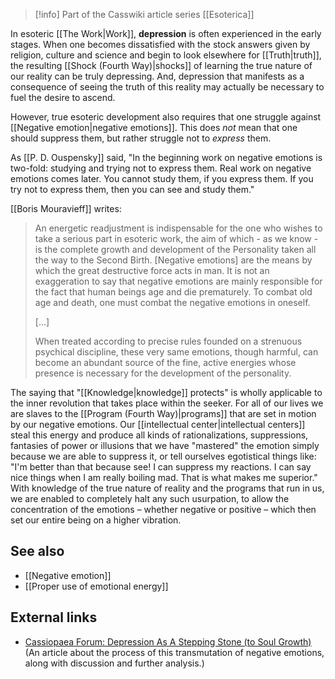 
> [!info] Part of the Casswiki article series [[Esoterica]]

In esoteric [[The Work|Work]], **depression** is often experienced in the early stages. When one becomes dissatisfied with the stock answers given by religion, culture and science and begin to look elsewhere for [[Truth|truth]], the resulting [[Shock (Fourth Way)|shocks]] of learning the true nature of our reality can be truly depressing. And, depression that manifests as a consequence of seeing the truth of this reality may actually be necessary to fuel the desire to ascend.

However, true esoteric development also requires that one struggle against [[Negative emotion|negative emotions]]. This does _not_ mean that one should suppress them, but rather struggle not to _express_ them.

As [[P. D. Ouspensky]] said, "In the beginning work on negative emotions is two-fold: studying and trying not to express them. Real work on negative emotions comes later. You cannot study them, if you express them. If you try not to express them, then you can see and study them."

[[Boris Mouravieff]] writes:

> An energetic readjustment is indispensable for the one who wishes to take a serious part in esoteric work, the aim of which - as we know - is the complete growth and development of the Personality taken all the way to the Second Birth. \[Negative emotions\] are the means by which the great destructive force acts in man. It is not an exaggeration to say that negative emotions are mainly responsible for the fact that human beings age and die prematurely. To combat old age and death, one must combat the negative emotions in oneself.
> 
> \[...\]
> 
> When treated according to precise rules founded on a strenuous psychical discipline, these very same emotions, though harmful, can become an abundant source of the fine, active energies whose presence is necessary for the development of the personality.

The saying that "[[Knowledge|knowledge]] protects" is wholly applicable to the inner revolution that takes place within the seeker. For all of our lives we are slaves to the [[Program (Fourth Way)|programs]] that are set in motion by our negative emotions. Our [[intellectual center|intellectual centers]] steal this energy and produce all kinds of rationalizations, suppressions, fantasies of power or illusions that we have "mastered" the emotion simply because we are able to suppress it, or tell ourselves egotistical things like: "I'm better than that because see! I can suppress my reactions. I can say nice things when I am really boiling mad. That is what makes me superior." With knowledge of the true nature of reality and the programs that run in us, we are enabled to completely halt any such usurpation, to allow the concentration of the emotions – whether negative or positive – which then set our entire being on a higher vibration.

See also
--------

*   [[Negative emotion]]
*   [[Proper use of emotional energy]]

External links
--------------

*   [Cassiopaea Forum: Depression As A Stepping Stone (to Soul Growth)](https://www.cassiopaea.org/forum/index.php?topic=2832.0) (An article about the process of this transmutation of negative emotions, along with discussion and further analysis.)